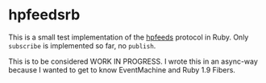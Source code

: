 hpfeedsrb
=========

This is a small test implementation of the [hpfeeds](https://github.com/rep/hpfeeds)
protocol in Ruby. Only `subscribe` is implemented so far, no `publish`.

This is to be considered WORK IN PROGRESS. I wrote this in an async-way because
I wanted to get to know EventMachine and Ruby 1.9 Fibers.
